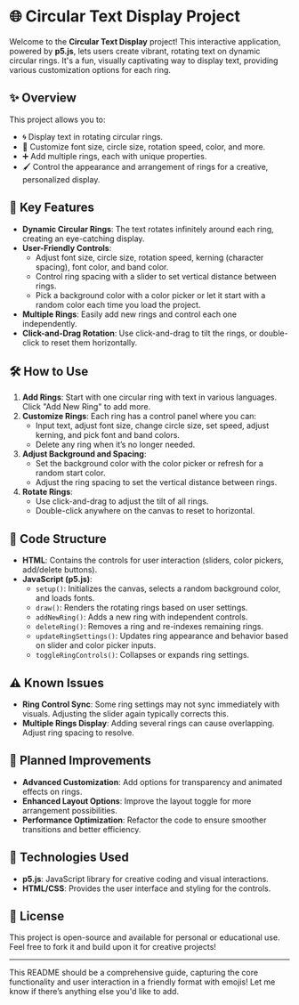 # 🌐 Circular Text Display Project

Welcome to the **Circular Text Display** project! This interactive application, powered by **p5.js**, lets users create vibrant, rotating text on dynamic circular rings. It's a fun, visually captivating way to display text, providing various customization options for each ring.

## ✨ Overview

This project allows you to:
- 🌀 Display text in rotating circular rings.
- 🎨 Customize font size, circle size, rotation speed, color, and more.
- ➕ Add multiple rings, each with unique properties.
- 🖌️ Control the appearance and arrangement of rings for a creative, personalized display.

## 🔑 Key Features

- **Dynamic Circular Rings**: The text rotates infinitely around each ring, creating an eye-catching display.
- **User-Friendly Controls**:
  - Adjust font size, circle size, rotation speed, kerning (character spacing), font color, and band color.
  - Control ring spacing with a slider to set vertical distance between rings.
  - Pick a background color with a color picker or let it start with a random color each time you load the project.
- **Multiple Rings**: Easily add new rings and control each one independently.
- **Click-and-Drag Rotation**: Use click-and-drag to tilt the rings, or double-click to reset them horizontally.
  
## 🛠️ How to Use

1. **Add Rings**: Start with one circular ring with text in various languages. Click "Add New Ring" to add more.
2. **Customize Rings**: Each ring has a control panel where you can:
   - Input text, adjust font size, change circle size, set speed, adjust kerning, and pick font and band colors.
   - Delete any ring when it’s no longer needed.
3. **Adjust Background and Spacing**:
   - Set the background color with the color picker or refresh for a random start color.
   - Adjust the ring spacing to set the vertical distance between rings.
4. **Rotate Rings**: 
   - Use click-and-drag to adjust the tilt of all rings.
   - Double-click anywhere on the canvas to reset to horizontal.

## 📁 Code Structure

- **HTML**: Contains the controls for user interaction (sliders, color pickers, add/delete buttons).
- **JavaScript (p5.js)**:
  - `setup()`: Initializes the canvas, selects a random background color, and loads fonts.
  - `draw()`: Renders the rotating rings based on user settings.
  - `addNewRing()`: Adds a new ring with independent controls.
  - `deleteRing()`: Removes a ring and re-indexes remaining rings.
  - `updateRingSettings()`: Updates ring appearance and behavior based on slider and color picker inputs.
  - `toggleRingControls()`: Collapses or expands ring settings.

## ⚠️ Known Issues

- **Ring Control Sync**: Some ring settings may not sync immediately with visuals. Adjusting the slider again typically corrects this.
- **Multiple Rings Display**: Adding several rings can cause overlapping. Adjust ring spacing to resolve.

## 🚀 Planned Improvements

- **Advanced Customization**: Add options for transparency and animated effects on rings.
- **Enhanced Layout Options**: Improve the layout toggle for more arrangement possibilities.
- **Performance Optimization**: Refactor the code to ensure smoother transitions and better efficiency.
  
## 🌈 Technologies Used

- **p5.js**: JavaScript library for creative coding and visual interactions.
- **HTML/CSS**: Provides the user interface and styling for the controls.

## 📜 License

This project is open-source and available for personal or educational use. Feel free to fork it and build upon it for creative projects!

--- 

This README should be a comprehensive guide, capturing the core functionality and user interaction in a friendly format with emojis! Let me know if there’s anything else you'd like to add.
